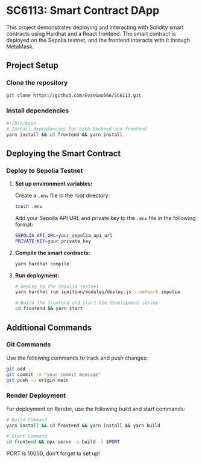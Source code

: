 # SC6113: Smart Contract DApp

This project demonstrates deploying and interacting with Solidity smart contracts using Hardhat and a React frontend. The smart contract is deployed on the Sepolia testnet, and the frontend interacts with it through MetaMask.

## Project Setup

### Clone the repository

```bash
git clone https://github.com/EvanGao666/SC6113.git
```

### Install dependencies

```bash
#!/bin/bash
# Install dependencies for both backend and frontend
yarn install && cd frontend && yarn install
```

## Deploying the Smart Contract

### Deploy to Sepolia Testnet

1. **Set up environment variables:**

    Create a `.env` file in the root directory:

    ```bash
    touch .env
    ```

    Add your Sepolia API URL and private key to the `.env` file in the following format:

    ```bash
    SEPOLIA_API_URL=your_sepolia_api_url
    PRIVATE_KEY=your_private_key
    ```

2. **Compile the smart contracts:**

    ```bash
    yarn hardhat compile
    ```

3. **Run deployment:**

    ```bash
    # Deploy to the Sepolia testnet
    yarn hardhat run ignition/modules/deploy.js --network sepolia

    # Build the frontend and start the development server
    cd frontend && yarn start
    ```

## Additional Commands

### Git Commands

Use the following commands to track and push changes:

```bash
git add .
git commit -m "your commit message"
git push -u origin main
```

### Render Deployment

For deployment on Render, use the following build and start commands:

```bash
# Build Command
yarn install && cd frontend && yarn install && yarn build

# Start Command
cd frontend && npx serve -s build -l $PORT
```

PORT is 10000, don't forget to set up!
